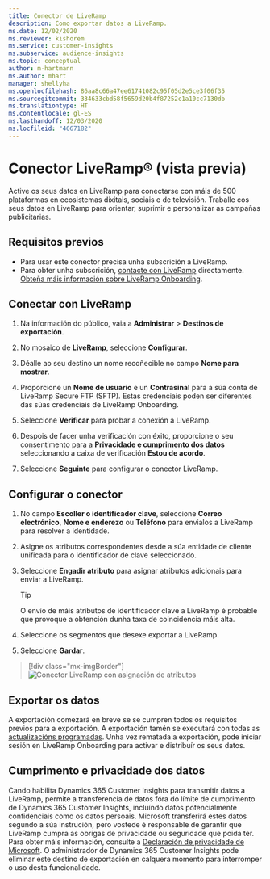 ```yaml
---
title: Conector de LiveRamp
description: Como exportar datos a LiveRamp.
ms.date: 12/02/2020
ms.reviewer: kishorem
ms.service: customer-insights
ms.subservice: audience-insights
ms.topic: conceptual
author: m-hartmann
ms.author: mhart
manager: shellyha
ms.openlocfilehash: 86aa8c66a47ee61741082c95f05d2e5ce3f06f35
ms.sourcegitcommit: 334633cbd58f5659d20b4f87252c1a10cc7130db
ms.translationtype: HT
ms.contentlocale: gl-ES
ms.lasthandoff: 12/03/2020
ms.locfileid: "4667182"
---
```

# <a name="liverampreg-connector-preview"></a>Conector LiveRamp&reg; (vista previa)

Active os seus datos en LiveRamp para conectarse con máis de 500 plataformas en ecosistemas dixitais, sociais e de televisión. Traballe cos seus datos en LiveRamp para orientar, suprimir e personalizar as campañas publicitarias.

## <a name="prerequisites"></a>Requisitos previos

- Para usar este conector precisa unha subscrición a LiveRamp.
- Para obter unha subscrición, [contacte con LiveRamp](https://liveramp.com/contact/) directamente. [Obteña máis información sobre LiveRamp Onboarding](https://liveramp.com/our-platform/data-onboarding/).

## <a name="connect-to-liveramp"></a>Conectar con LiveRamp

1. Na información do público, vaia a **Administrar** > **Destinos de exportación**.

1. No mosaico de **LiveRamp**, seleccione **Configurar**.

1. Déalle ao seu destino un nome recoñecible no campo **Nome para mostrar**.

1. Proporcione un **Nome de usuario** e un **Contrasinal** para a súa conta de LiveRamp Secure FTP (SFTP).
Estas credenciais poden ser diferentes das súas credenciais de LiveRamp Onboarding.

1. Seleccione **Verificar** para probar a conexión a LiveRamp.

1. Despois de facer unha verificación con éxito, proporcione o seu consentimento para a **Privacidade e cumprimento dos datos** seleccionando a caixa de verificación **Estou de acordo**.

1. Seleccione **Seguinte** para configurar o conector LiveRamp.

## <a name="configure-the-connector"></a>Configurar o conector

1. No campo **Escoller o identificador clave**, seleccione **Correo electrónico**, **Nome e enderezo** ou **Teléfono** para envialos a LiveRamp para resolver a identidade.

1. Asigne os atributos correspondentes desde a súa entidade de cliente unificada para o identificador de clave seleccionado.

1. Seleccione **Engadir atributo** para asignar atributos adicionais para enviar a LiveRamp.

   > [!TIP]
   > O envío de máis atributos de identificador clave a LiveRamp é probable que provoque a obtención dunha taxa de coincidencia máis alta.

1. Seleccione os segmentos que desexe exportar a LiveRamp.

1. Seleccione **Gardar**.

> [!div class="mx-imgBorder"]
> ![Conector LiveRamp con asignación de atributos](media/export-liveramp-segments.png "Conector LiveRamp con asignación de atributos")

## <a name="export-the-data"></a>Exportar os datos

A exportación comezará en breve se se cumpren todos os requisitos previos para a exportación. A exportación tamén se executará con todas as [actualizacións programadas](system.md#schedule-tab).
Unha vez rematada a exportación, pode iniciar sesión en LiveRamp Onboarding para activar e distribuír os seus datos.

## <a name="data-privacy-and-compliance"></a>Cumprimento e privacidade dos datos

Cando habilita Dynamics 365 Customer Insights para transmitir datos a LiveRamp, permite a transferencia de datos fóra do límite de cumprimento de Dynamics 365 Customer Insights, incluíndo datos potencialmente confidenciais como os datos persoais. Microsoft transferirá estes datos segundo a súa instrución, pero vostede é responsable de garantir que LiveRamp cumpra as obrigas de privacidade ou seguridade que poida ter. Para obter máis información, consulte a [Declaración de privacidade de Microsoft](https://go.microsoft.com/fwlink/?linkid=396732).
O administrador de Dynamics 365 Customer Insights pode eliminar este destino de exportación en calquera momento para interromper o uso desta funcionalidade.